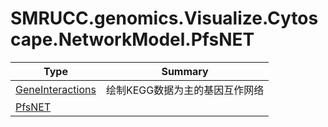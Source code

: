 ﻿
# SMRUCC.genomics.Visualize.Cytoscape.NetworkModel.PfsNET

|Type|Summary|
|----|-------|
|[GeneInteractions](./GeneInteractions.md)|绘制KEGG数据为主的基因互作网络|
|[PfsNET](./PfsNET.md)||


